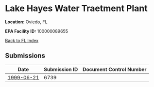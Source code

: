 # Lake Hayes Water Traetment Plant

**Location:** Oviedo, FL

**EPA Facility ID:** 100000089655

[Back to FL Index](../../index.md)

## Submissions

| Date | Submission ID | Document Control Number |
|------|--------------|-------------------------|
| [1999-06-21](submissions/6739.md) | 6739 |  |
